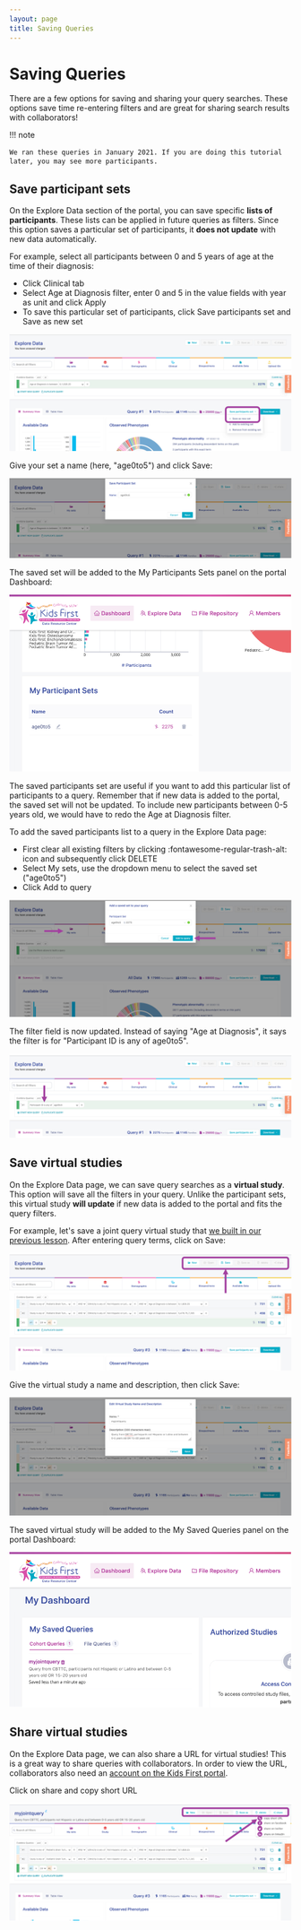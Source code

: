 ```yaml
---
layout: page
title: Saving Queries
---
```


Saving Queries
================

There are a few options for saving and sharing your query searches. These options save time re-entering filters and are great for sharing search results with collaborators!

!!! note

    We ran these queries in January 2021. If you are doing this tutorial later, you may see more participants.

## Save participant sets

On the Explore Data section of the portal, you can save specific **lists of participants**. These lists can be applied in future queries as filters. Since this option saves a particular set of participants, it **does not update** with new data automatically.

For example, select all participants between 0 and 5 years of age at the time of their diagnosis:

- Click <span class="highlight_txt">Clinical</span> tab
- Select <span class="highlight_txt">Age at Diagnosis</span> filter, enter 0 and 5 in the value fields with year as unit and click <span class="highlight_txt">Apply</span>
- To save this particular set of participants, click <span class="highlight_txt">Save participants set</span> and <span class="highlight_txt">Save as new set</span>

![](../images-kf/KF_saveset1.png "Save participants set")

Give your set a name (here, "age0to5") and click <span class="highlight_txt">Save</span>:

![](../images-kf/KF_saveset2.png "Name participants set")

The saved set will be added to the <span class="highlight_txt">My Participants Sets</span> panel on the portal Dashboard:

![](../images-kf/KF_saveset3.png "Dashboard saved participants sets")

The saved participants set are useful if you want to add this particular list of participants to a query. Remember that if new data is added to the portal, the saved set will not be updated. To include new participants between 0-5 years old, we would have to redo the <span class="highlight_txt">Age at Diagnosis</span> filter.

To add the saved participants list to a query in the Explore Data page:

- First clear all existing filters by clicking :fontawesome-regular-trash-alt: icon and subsequently click <span class="highlight_txt">DELETE</span>
- Select <span class="highlight_txt">My sets</span>, use the dropdown menu to select the saved set ("age0to5")
- Click <span class="highlight_txt">Add to query</span>

![](../images-kf/KF_saveset4.png "My sets filter")

The filter field is now updated. Instead of saying "Age at Diagnosis", it says the filter is for "Participant ID is any of age0to5".

![](../images-kf/KF_saveset5.png "Participants ID query")

## Save virtual studies

On the Explore Data page, we can save query searches as a **virtual study**. This option will save all the filters in your query. Unlike the participant sets, this virtual study **will update** if new data is added to the portal and fits the query filters.

For example, let's save a joint query virtual study that [we built in our previous lesson](./KF_11_JointQuery.md). After entering query terms, click on <span class="highlight_txt">Save</span>:

![](../images-kf/KF_savevirtualstudy1.png "Save virtual study")

Give the virtual study a name and description, then click <span class="highlight_txt">Save</span>:    

![](../images-kf/KF_savevirtualstudy2.png "Name and study description")

The saved virtual study will be added to the <span class="highlight_txt">My Saved Queries</span> panel on the portal Dashboard:

![](../images-kf/KF_savevirtualstudy3.png "My Saved Queries")

## Share virtual studies

On the Explore Data page, we can also share a URL for virtual studies! This is a great way to share queries with collaborators. In order to view the URL, collaborators also need an [account on the Kids First portal](../Portal-Setup-And-Permissions/KF_3_KF_Registration.md).

Click on <span class="highlight_txt">share</span> and <span class="highlight_txt">copy short URL</span>

![](../images-kf/KF_savevirtualstudy4.png "Share virtual study")
